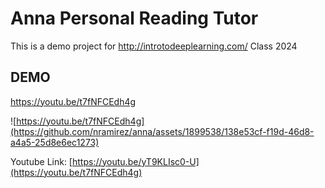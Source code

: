 # Anna Personal Reading Tutor

This is a demo project for http://introtodeeplearning.com/ Class 2024
## DEMO
https://youtu.be/t7fNFCEdh4g

![https://youtu.be/t7fNFCEdh4g](https://github.com/nramirez/anna/assets/1899538/138e53cf-f19d-46d8-a4a5-25d8e6ec1273)

Youtube Link: [https://youtu.be/yT9KLIsc0-U](https://youtu.be/t7fNFCEdh4g)
